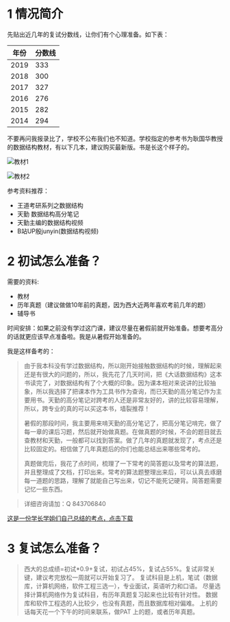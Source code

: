 # 1 情况简介
先贴出近几年的复试分数线，让你们有个心理准备。如下表：   
 
| 年份 | 分数线 |
| --- | --- |
| 2019 | 333 |
| 2018 | 300 |
| 2017 | 327 |
| 2016 | 276 |
| 2015 | 282 |
| 2014 | 294 |


不要再问我报录比了，学校不公布我们也不知道。学校指定的参考书为耿国华教授的数据结构教材，有以下几本，建议购买最新版。书是长这个样子的。

![教材1](https://ws1.sinaimg.cn/large/006sPfw0ly1g1vjx1g5bhj30ho0l1aqk.jpg)

![教材2](https://ws1.sinaimg.cn/large/006sPfw0ly1g1vjximjjwj308u0anq5w.jpg)  

参考资料推荐：
- 王道考研系列之数据结构
- 天勤 数据结构高分笔记
- 天勤主编的数据结构视频
- B站UP殷junyin(数据结构视频)
  
# 2 初试怎么准备？
需要的资料:
- 教材
- 历年真题（建议做做10年前的真题，因为西大近两年喜欢考前几年的题）
- 辅导书  

时间安排：如果之前没有学过这门课，建议尽量在暑假前就开始准备。想要考高分的话就更应该早点准备啦。我是从暑假开始准备的。

我是这样备考的：
> 由于我本科没有学过数据结构，所以刚开始接触数据结构的时候，理解起来还是有很大的问题的，所以，我先花了几天时间，把《大话数据结构》这本书读完了，对数据结构有了个大概的印象。因为课本相对来说讲的比较抽象，所以我选择了把课本作为工具书作为查询，而已天勤的高分笔记作为主要用书。天勤的高分笔记对跨考的人还是非常友好的，讲的比较容易理解，所以，跨专业的真的可以买这本书，墙裂推荐！  
> 
> 暑假的那段时间，我主要用来啃天勤的高分笔记了，把高分笔记啃完，做了每一章的课后习题，然后就开始做真题。在做真题的时候，不会的题目就去查教材和天勤，一般都可以找到答案。做了几年的真题就发现了，考点还是比较固定的。相信做了几年真题后的你们也能总结出来哪些常考的。  
> 
> 真题做完后，我花了点时间，梳理了一下常考的简答题以及常考的算法题，并且整理成了文档，打印出来。常考的算法题整理出来后，可以认真去琢磨每一道题的思路，理解了就能自己写出来，切记不能死记硬背。简答题需要记忆一些东西。

>详细咨询请加：Q 843706840

[这是一份学长学姐们自己总结的考点，点击下载](https://github.com/luohua96/luohua96.github.io/blob/master/document/%E6%95%B0%E6%8D%AE%E7%BB%93%E6%9E%84%E8%80%83%E7%82%B9%E6%80%BB%E7%BB%93.pdf)

# 3 复试怎么准备？
>西大的总成绩=初试*0.9+复试，初试占45%，复试占55%。复试非常关键，建议考完放松一周就可以开始复习了。
复试科目是上机，笔试（数据库，计算机网络，软件工程三选一），专业面试，英语听力和口语。
尽量选择计算机网络作为复试科目，有历年真题复习起来也比较有针对性。
数据库和软件工程选的人比较少，也没有真题，而且数据库相对偏难。
上机的话每天花一个下午的时间来联系，做PAT 上的题，或者历年真题。
